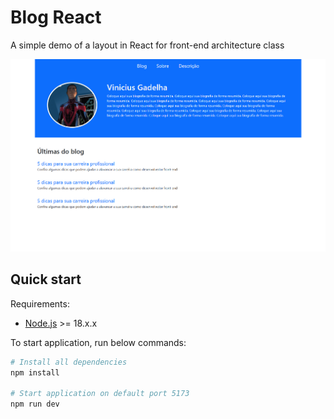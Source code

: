 # Blog React

A simple demo of a layout in React for front-end architecture class

<img src="assets/page.png" />

## Quick start

Requirements:

- [Node.js](https://nodejs.org/en) >= 18.x.x

To start application, run below commands:

```bash
# Install all dependencies
npm install

# Start application on default port 5173
npm run dev
```